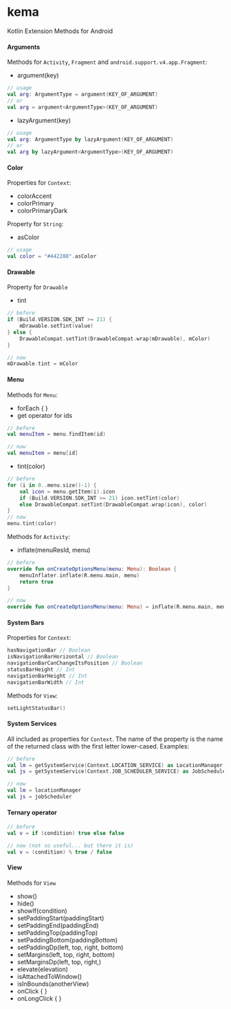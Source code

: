 # kema
Kotlin Extension Methods for Android

#### Arguments

Methods for `Activity`, `Fragment` and `android.support.v4.app.Fragment`:
* argument(key)
```kotlin
// usage
val arg: ArgumentType = argument(KEY_OF_ARGUMENT)
// or
val arg = argument<ArgumentType>(KEY_OF_ARGUMENT)
```
* lazyArgument(key)
```kotlin
// usage
val arg: ArgumentType by lazyArgument(KEY_OF_ARGUMENT)
// or
val arg by lazyArgument<ArgumentType>(KEY_OF_ARGUMENT)
```

#### Color

Properties for `Context`:
* colorAccent
* colorPrimary
* colorPrimaryDark
 
Property for `String`:
* asColor
```kotlin
// usage
val color = "#442288".asColor
```

#### Drawable

Property for `Drawable`
* tint
```kotlin
// before
if (Build.VERSION.SDK_INT >= 21) {
    mDrawable.setTint(value)
} else {
    DrawableCompat.setTint(DrawableCompat.wrap(mDrawable), mColor)
}

// now
mDrawable.tint = mColor
```

#### Menu

Methods for `Menu`:
* forEach { }
* get operator for ids
```kotlin
// before
val menuItem = menu.findItem(id)

// now
val menuItem = menu[id]
```
* tint(color)
```kotlin
// before
for (i in 0..menu.size()-1) {
    val icon = menu.getItem(i).icon
    if (Build.VERSION.SDK_INT >= 21) icon.setTint(color)
    else DrawableCompat.setTint(DrawableCompat.wrap(icon), color)
}
// now
menu.tint(color)
```


Methods for `Activity`:
* inflate(menuResId, menu)
```kotlin
// before
override fun onCreateOptionsMenu(menu: Menu): Boolean {
    menuInflater.inflate(R.menu.main, menu)
    return true
}

// now
override fun onCreateOptionsMenu(menu: Menu) = inflate(R.menu.main, menu)
```


#### System Bars

Properties for `Context`:
```kotlin
hasNavigationBar // Boolean
isNavigationBarHorizontal // Boolean
navigationBarCanChangeItsPosition // Boolean
statusBarHeight // Int
navigationBarHeight // Int
navigationBarWidth // Int
```
Methods for `View`:
```kotlin
setLightStatusBar()
```

#### System Services

All included as properties for `Context`. The name of the property is the name of the returned class with the first letter lower-cased. Examples:
```kotlin
// before
val lm = getSystemService(Context.LOCATION_SERVICE) as LocationManager
val js = getSystemService(Context.JOB_SCHEDULER_SERVICE) as JobScheduler

// now
val lm = locationManager
val js = jobScheduler
```

#### Ternary operator

```kotlin
// before 
val v = if (condition) true else false

// now (not so useful... but there it is)
val v = (condition) % true / false
```

#### View

Methods for `View`
* show()
* hide()
* showIf(condition)
* setPaddingStart(paddingStart)
* setPaddingEnd(paddingEnd)
* setPaddingTop(paddingTop)
* setPaddingBottom(paddingBottom)
* setPaddingDp(left, top, right, bottom)
* setMargins(left, top, right, bottom)
* setMarginsDp(left, top, right,)
* elevate(elevation)
* isAttachedToWindow()
* isInBounds(anotherView)
* onClick { }
* onLongClick { }
